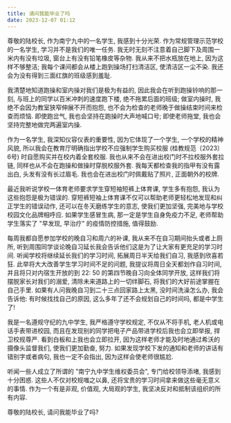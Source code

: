 ```yaml
---
title: 请问我能毕业了吗
date: 2023-12-07 01:12
---
```


<!-- 卫生 -->
尊敬的陆校长, 作为南宁九中的一名学生, 我感到十分光荣. 作为常规管理示范学校的一名学生, 学习并不是我们的唯一任务. 我无时无刻不注意着自己脚下及周围一米内有没有垃圾, 窗台上有没有铅笔橡皮等杂物. 我从来不把水瓶放在地上, 因为这样不够整洁; 我每个课间都会从楼上跑到操场打扫清洁区, 使清洁区一尘不染. 我还会为没有得到三面红旗的班级感到羞耻.
<!-- 跑操 -->
我清楚地知道跑操和室内操对我们是极为有益的, 因此我会在听到跑操铃响的那一刻, 与班上的同学以百米冲刺的速度跑下楼, 绝不拖累后面的班级; 做室内操时, 我绝不会因为教室狭窄伸展不开而抱怨, 也不会为检查的老师晚于做操结束时间来检查而烦恼. 即使跑岔气, 我也会坚持在跑操时大声地喊口号; 即使老师拖堂, 我也会坚持完整地做完两遍室内操.
<!-- 校服 -->
作为一名学生, 我深知仪容仪表的重要性, 因为它体现了一个学生, 一个学校的精神风貌, 所以我会在教育厅明确指出学校不应强制学生购买校服 (桂教规范〔2023〕6号) 时自愿购买并在校内着全套校服. 我也从来不会在进出校门时不拉校服外套拉链, 同样也从不会在跑操和做操时穿脱校服外套. 我每天都检查我的指甲有没有露出白, 头发有没有长过眉毛. 我也会在进出校门时佩戴贴了照片, 正面朝外的校牌.
<!-- 体育课 -->
最近我听说学校一体育老师要求学生穿短袖短裤上体育课, 学生多有抱怨, 我认为这些抱怨是极为错误的. 穿短裤短袖上体育课不仅可以帮助老师更轻松地发现和纠正学生的错误动作, 还可以在冬天磨练学生的意志, 使我们更加坚强, 完美地与学校校园文化品牌相呼应. 如果学生感冒生病, 那一定是学生自身免疫力不足, 老师帮助学生落实了 "早发现, 早治疗" 的疫情防控措施, 值得鼓励.
<!-- 补课 -->
每周我都自愿参加学校的晚自习和周六的补课, 我从来不在自习期间抬头或者上厕所, 听到周围同学谈论晚自习延长我会告诉他们这是为了让大家有更充足的学习时间. 听闻学校将继续延长我们的学习时间, 拓展周日半天给我们自习, 我感到欣喜若狂. 此举将大大改善学生学习时间不足的问题, 我提议将周日全天都划作自习时间, 并且将只对内宿生开放的到 22: 50 的第四节晚自习向全体同学开放, 这样我们将摆脱家长对我们的溺爱, 清除未来道路上的一切绊脚石, 将我们的大好前途掌握在自己手里. 如果有人问我晚自习到二十三点回家路上太黑, 没时间洗澡怎么办, 我会告诉他: 有时候找找自己的原因, 这么多年了还不会规划自己的时间吗, 都是中学生了! 
<!-- 手机, 希沃摄像头, 通知错别字 -->
我是一名遵规守纪的九中学生, 我严格遵守学校规定, 不仅从不将手机, 老人机或电话手表带进校园, 而且在发现别的同学把电子产品带进学校后我也会立即举报, 捍卫校规尊严. 看到白板和上我也会立即拉开, 因为这样老师才能及时地通过希沃的摄像头监督我们, 使我们更加勤奋, 努力. 如果发现学校下发的通知和老师的讲话有错别字或者病句, 我也一定不会指出, 因为这样会使老师很尴尬.
<!-- 维权委员会 -->
听闻一些人成立了所谓的 "南宁九中学生维权委员会", 专门给校领导添堵, 我感到十分困惑. 这些人不仅对校规嗤之以鼻, 还将宝贵的学习时间拿来做这些毫无意义的事情. 作为一个有是非观, 价值观, 大局观的学生, 我坚决反对和抵制该组织的所有内容.
<!-- 结尾 -->
尊敬的陆校长, 请问我能毕业了吗?